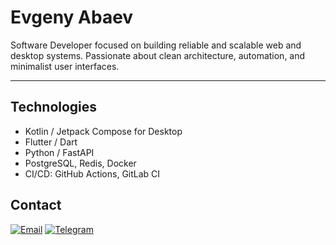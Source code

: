 # Evgeny Abaev

Software Developer focused on building reliable and scalable web and desktop systems. 
Passionate about clean architecture, automation, and minimalist user interfaces.

---

## Technologies

- Kotlin / Jetpack Compose for Desktop  
- Flutter / Dart  
- Python / FastAPI  
- PostgreSQL, Redis, Docker  
- CI/CD: GitHub Actions, GitLab CI



## Contact

[![Email](https://img.shields.io/badge/Email-abaevevgenchik@gmail.com-blue?style=for-the-badge&logo=gmail&logoColor=white)](mailto:abaevevgenchik@gmail.com)
[![Telegram](https://img.shields.io/badge/Telegram-2CA5E0?style=for-the-badge&logo=telegram&logoColor=white)](https://t.me/PolRublyator)



